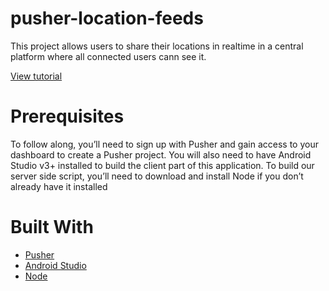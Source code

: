 # pusher-location-feeds

This project allows users to share their locations in realtime in a central platform where all connected users cann see it.

[View tutorial](https://pusher.com/tutorials/location-feed-android-kotlin)

# Prerequisites

To follow along, you’ll need to sign up with Pusher and gain access to your dashboard to create a Pusher project. You will also need to have Android Studio v3+ installed to build the client part of this application. To build our server side script, you’ll need to download and install Node if you don’t already have it installed

# Built With

- [Pusher](https://pusher.com/)
- [Android Studio](https://developer.android.com/studio/)
- [Node](https://nodejs.org/en/download/)
